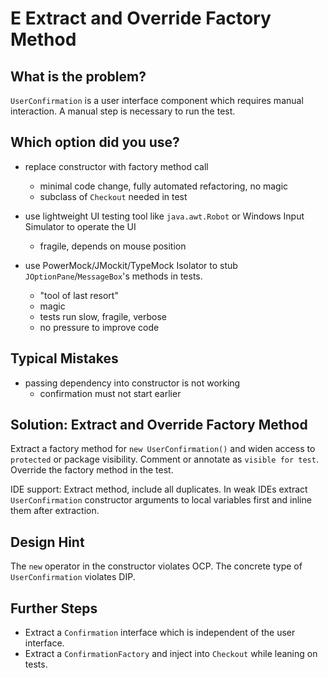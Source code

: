 E Extract and Override Factory Method
=====================================

What is the problem?
--------------------

`UserConfirmation` is a user interface component which requires manual
interaction. A manual step is necessary to run the test.

Which option did you use?
-------------------------

* replace constructor with factory method call
  * minimal code change, fully automated refactoring, no magic
  * subclass of `Checkout` needed in test

* use lightweight UI testing tool like `java.awt.Robot` or Windows Input Simulator to operate the UI
  * fragile, depends on mouse position

* use PowerMock/JMockit/TypeMock Isolator to stub `JOptionPane`/`MessageBox`'s methods in tests.
  * "tool of last resort"
  * magic
  * tests run slow, fragile, verbose
  * no pressure to improve code

Typical Mistakes
----------------

* passing dependency into constructor is not working
  * confirmation must not start earlier

Solution: Extract and Override Factory Method
---------------------------------------------

Extract a factory method for `new UserConfirmation()` and widen access to `protected`
or package visibility. Comment or annotate as `visible for test`.
Override the factory method in the test.

IDE support: Extract method, include all duplicates.
In weak IDEs extract `UserConfirmation` constructor arguments to
local variables first and inline them after extraction.

Design Hint
-----------

The `new` operator in the constructor violates OCP.
The concrete type of `UserConfirmation` violates DIP.

Further Steps
-------------

* Extract a `Confirmation` interface which is independent of the user interface.
* Extract a `ConfirmationFactory` and inject into `Checkout` while leaning on tests.
